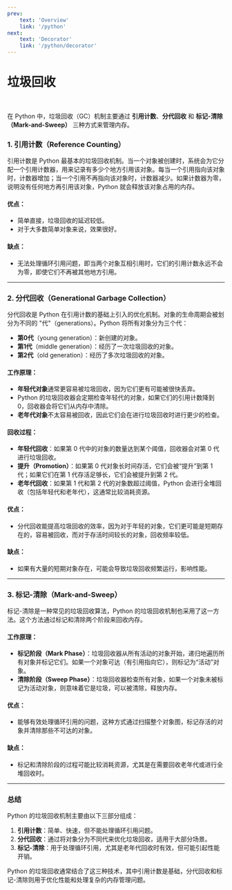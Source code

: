 ```yaml
---
prev:
    text: 'Overview'
    link: '/python'
next:
    text: 'Decorator'
    link: '/python/decorator'
---
```


# 垃圾回收
<br>

在 Python 中，垃圾回收（GC）机制主要通过 **引用计数**、**分代回收** 和 **标记-清除（Mark-and-Sweep）** 三种方式来管理内存。

### 1. **引用计数（Reference Counting）**

引用计数是 Python 最基本的垃圾回收机制。当一个对象被创建时，系统会为它分配一个引用计数器，用来记录有多少个地方引用该对象。每当一个引用指向该对象时，计数器增加；当一个引用不再指向该对象时，计数器减少。如果计数器为零，说明没有任何地方再引用该对象，Python 就会释放该对象占用的内存。

#### **优点**：

- 简单直接，垃圾回收的延迟较低。
- 对于大多数简单对象来说，效果很好。

#### **缺点**：

- 无法处理循环引用问题，即当两个对象互相引用时，它们的引用计数永远不会为零，即使它们不再被其他地方引用。

---

### 2. **分代回收（Generational Garbage Collection）**

分代回收是 Python 在引用计数的基础上引入的优化机制。对象的生命周期会被划分为不同的 "代"（generations）。Python 将所有对象分为三个代：

- **第0代**（young generation）：新创建的对象。
- **第1代**（middle generation）：经历了一次垃圾回收的对象。
- **第2代**（old generation）：经历了多次垃圾回收的对象。

#### **工作原理**：

- **年轻代对象**通常更容易被垃圾回收，因为它们更有可能被很快丢弃。
- Python 的垃圾回收器会定期检查年轻代的对象，如果它们的引用计数降到 0，回收器会将它们从内存中清除。
- **老年代对象**不太容易被回收，因此它们会在进行垃圾回收时进行更少的检查。

#### **回收过程**：

- **年轻代回收**：如果第 0 代中的对象的数量达到某个阈值，回收器会对第 0 代进行垃圾回收。
- **提升（Promotion）**：如果第 0 代对象长时间存活，它们会被“提升”到第 1 代；如果它们在第 1 代存活足够长，它们会被提升到第 2 代。
- **老年代回收**：如果第 1 代和第 2 代的对象数超过阈值，Python 会进行全堆回收（包括年轻代和老年代），这通常比较消耗资源。

#### **优点**：

- 分代回收能提高垃圾回收的效率，因为对于年轻的对象，它们更可能是短期存在的，容易被回收，而对于存活时间较长的对象，回收频率较低。

#### **缺点**：

- 如果有大量的短期对象存在，可能会导致垃圾回收频繁运行，影响性能。

---

### 3. **标记-清除（Mark-and-Sweep）**

标记-清除是一种常见的垃圾回收算法，Python 的垃圾回收机制也采用了这一方法。这个方法通过标记和清除两个阶段来回收内存。

#### **工作原理**：

- **标记阶段（Mark Phase）**：垃圾回收器从所有活动的对象开始，递归地遍历所有对象并标记它们。如果一个对象可达（有引用指向它），则标记为“活动”对象。
- **清除阶段（Sweep Phase）**：垃圾回收器检查所有对象，如果一个对象未被标记为活动对象，则意味着它是垃圾，可以被清除，释放内存。

#### **优点**：

- 能够有效处理循环引用的问题，这种方式通过扫描整个对象图，标记存活的对象并清除那些不可达的对象。

#### **缺点**：

- 标记和清除阶段的过程可能比较消耗资源，尤其是在需要回收老年代或进行全堆回收时。

---

### **总结**

Python 的垃圾回收机制主要由以下三部分组成：

1. **引用计数**：简单、快速，但不能处理循环引用问题。
2. **分代回收**：通过将对象分为不同代来优化垃圾回收，适用于大部分场景。
3. **标记-清除**：用于处理循环引用，尤其是老年代回收时有效，但可能引起性能开销。

Python 的垃圾回收通常结合了这三种技术，其中引用计数是基础，分代回收和标记-清除则用于优化性能和处理复杂的内存管理问题。